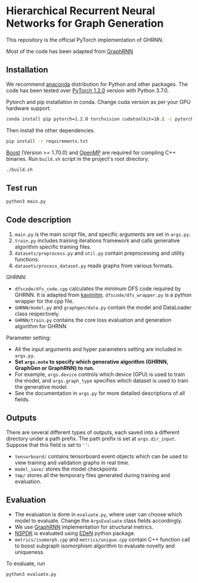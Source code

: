 # Hierarchical Recurrent Neural Networks for Graph Generation

This repository is the official PyTorch implementation of GHRNN.

Most of the code has been adapted from [GraphRNN](https://github.com/snap-stanford/GraphRNN)

## Installation

We recommend [anaconda](https://www.anaconda.com/distribution/) distribution for Python and other packages. The code has been tested over [PyTorch 1.2.0](https://pytorch.org/) version with Python 3.7.0.

Pytorch and pip installation in conda. Change cuda version as per your GPU hardware support.

```bash
conda install pip pytorch=1.2.0 torchvision cudatoolkit=10.1 -c pytorch
```

Then install the other dependencies.

```bash
pip install -r requirements.txt
```

[Boost](https://www.boost.org/) (Version >= 1.70.0) and [OpenMP](https://www.openmp.org/) are required for compling C++ binaries. Run `build.sh` script in the project's root directory.

```bash
./build.sh
```

## Test run

```bash
python3 main.py
```

## Code description

1. `main.py` is the main script file, and specific arguments are set in `args.py`.
2. `train.py` includes training iterations framework and calls generative algorithm specific training files.
3. `datasets/preprocess.py` and `util.py` contain preprocessing and utility functions.
4. `datasets/process_dataset.py` reads graphs from various formats.

GHRNN:

- `dfscode/dfs_code.cpp` calculates the minimum DFS code required by GHRNN. It is adapted from [kaviniitm](https://github.com/kaviniitm/DFSCode). `dfscode/dfs_wrapper.py` is a python wrapper for the cpp file.
- `GHRNN/model.py` and `graphgen/data.py` contain the model and DataLoader class respectively.
- `GHRNN/train.py` contains the core loss evaluation and generation algorithm for GHRNN

Parameter setting:

- All the input arguments and hyper parameters setting are included in `args.py`.
- **Set `args.note` to specify which generative algorithm (GHRNN, GraphGen or GraphRNN) to run.**
- For example, `args.device` controls which device (GPU) is used to train the model, and `args.graph_type` specifies which dataset is used to train the generative model.
- See the documentation in `args.py` for more detailed descriptions of all fields.

## Outputs

There are several different types of outputs, each saved into a different directory under a path prefix. The path prefix is set at `args.dir_input`. Suppose that this field is set to `''`:

- `tensorboard/` contains tensorboard event objects which can be used to view training and validation graphs in real time.
- `model_save/` stores the model checkpoints
- `tmp/` stores all the temporary files generated during training and evaluation.

## Evaluation

- The evaluation is done in `evaluate.py`, where user can choose which model to evaluate. Change the `ArgsEvaluate` class fields accordingly.
- We use [GraphRNN](https://github.com/snap-stanford/GraphRNN) implementation for structural metrics.
- [NSPDK](https://dtai.cs.kuleuven.be/software/nspdk) is evaluated using [EDeN](https://github.com/fabriziocosta/EDeN) python package.
- `metrics/isomorph.cpp` and `metrics/unique.cpp` contain C++ function call to boost subgraph isomorphism algorithm to evaluate novelty and uniqueness.

To evaluate, run

```bash
python3 evaluate.py
```
